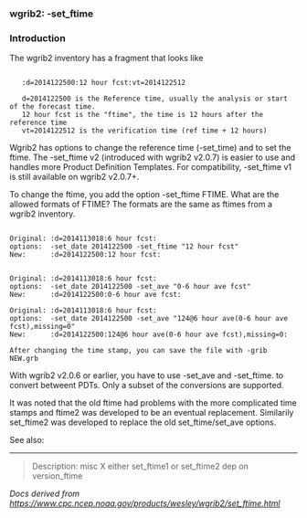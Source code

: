 
### wgrib2: -set\_ftime



### Introduction


 The wgrib2 inventory has a fragment that looks like


```

   :d=2014122500:12 hour fcst:vt=2014122512

   d=2014122500 is the Reference time, usually the analysis or start of the forecast time.
   12 hour fcst is the "ftime", the time is 12 hours after the reference time
   vt=2014122512 is the verification time (ref time + 12 hours)

```


Wgrib2 has options to change the reference time (-set\_time) and to set the ftime.
The -set\_ftime v2 (introduced with wgrib2 v2.0.7) is easier to use and
handles more Product Definition Templates. For compatibility, -set\_ftime v1
is still available on wgrib2 v2.0.7+.


To change the ftime, you add the option -set\_ftime FTIME. What are the allowed formats
of FTIME? The formats are the same as ftimes from a wgrib2 inventory.


```

Original: :d=2014113018:6 hour fcst:
options:  -set_date 2014122500 -set_ftime "12 hour fcst"
New:      :d=2014122500:12 hour fcst:


Original: :d=2014113018:6 hour fcst:
options:  -set_date 2014122500 -set_ave "0-6 hour ave fcst"
New:      :d=2014122500:0-6 hour ave fcst:

Original: :d=2014113018:6 hour fcst:
options:  -set_date 2014122500 -set_ave "124@6 hour ave(0-6 hour ave fcst),missing=0"
New:      :d=2014122500:124@6 hour ave(0-6 hour ave fcst),missing=0:

After changing the time stamp, you can save the file with -grib NEW.grb

```


With wgrib2 v2.0.6 or earlier, you have to use -set\_ave and -set\_ftime.
to convert betweent PDTs. Only 
a subset of the conversions are supported.

 It was noted that the old ftime had problems with the more complicated time stamps and
ftime2 was developed to be an eventual replacement. Similarily set\_ftime2 was developed
to replace the old set\_ftime/set\_ave options.


See also: 












----

>Description: misc  X      either set_ftime1 or set_ftime2 dep on version_ftime

_Docs derived from <https://www.cpc.ncep.noaa.gov/products/wesley/wgrib2/set_ftime.html>_